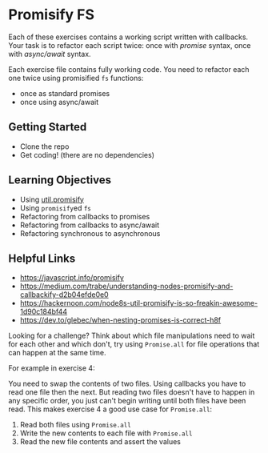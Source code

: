 # Promisify FS

Each of these exercises contains a working script written with callbacks.  Your task is to refactor each script twice: once with _promise_ syntax, once with _async/await_ syntax.

Each exercise file contains fully working code.  You need to refactor each one twice using promisified `fs` functions:

* once as standard promises
* once using async/await

## Getting Started

* Clone the repo
* Get coding! (there are no dependencies)

## Learning Objectives

* Using [util.promisify](https://www.npmjs.com/package/node-fetch)
* Using `promisify`ed `fs`
* Refactoring from callbacks to promises
* Refactoring from callbacks to async/await
* Refactoring synchronous to asynchronous

## Helpful Links

* https://javascript.info/promisify
* https://medium.com/trabe/understanding-nodes-promisify-and-callbackify-d2b04efde0e0
* https://hackernoon.com/node8s-util-promisify-is-so-freakin-awesome-1d90c184bf44
* https://dev.to/glebec/when-nesting-promises-is-correct-h8f

Looking for a challenge?  Think about which file manipulations need to wait for each other and which don't, try using `Promise.all` for file operations that can happen at the same time.

For example in exercise 4:

You need to swap the contents of two files.  Using callbacks you have to read one file then the next.  But reading two files doesn't have to happen in any specific order, you just can't begin writing until both files have been read. This makes exercise 4 a good use case for `Promise.all`:

1. Read both files using `Promise.all`
1. Write the new contents to each file with `Promise.all`
1. Read the new file contents and assert the values
